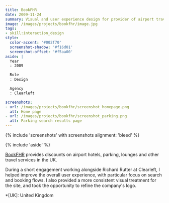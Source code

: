 ```yaml
---
title: BookFHR
date: 2009-11-24
summary: Visual and user experience design for provider of airport travel services.
image: /images/projects/bookfhr/image.jpg
tags:
- skill:interaction_design
style:
  color-accent: '#002f70'
  screenshot-shadow: '#f16d01'
  screenshot-offset: '#f5aa00'
aside: |
  Year
  : 2009

  Role
  : Design

  Agency
  : Clearleft

screenshots:
- url: /images/projects/bookfhr/screenshot_homepage.png
  alt: Home page
- url: /images/projects/bookfhr/screenshot_parking.png
  alt: Parking search results page
---
```

{% include 'screenshots' with screenshots
  alignment: 'bleed'
%}

{% include 'aside' %}

[BookFHR][1] provides discounts on airport hotels, parking, lounges and other travel services in the UK.

During a short engagement working alongside Richard Rutter at Clearleft, I helped improve the overall user experience, with particular focus on search and booking flows. I also provided a more consistent visual treatment for the site, and took the opportunity to refine the company's logo.

[1]: https://www.bookfhr.com

*[UK]: United Kingdom

